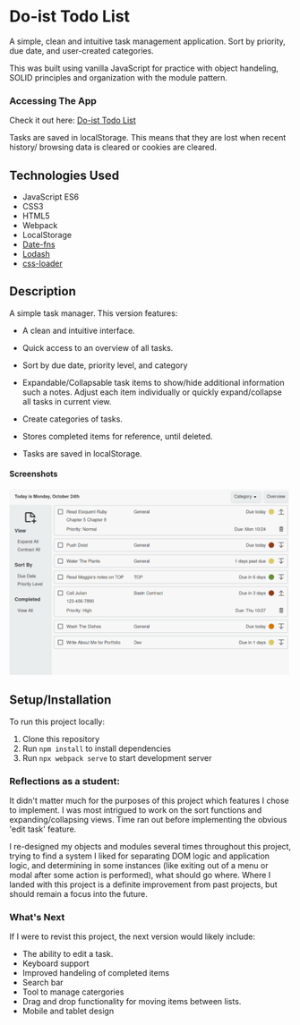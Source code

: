 # Do-ist Todo List

A simple, clean and intuitive task management application. Sort by priority, due date, and user-created categories. 

This was built using vanilla JavaScript for practice with object handeling, SOLID principles and organization with the module pattern.


### Accessing The App

Check it out here: [Do-ist Todo List](https://technikka.github.io/DoistTodoList/)

Tasks are saved in localStorage. This means that they are lost when recent history/ browsing data is cleared or cookies are cleared. 

## Technologies Used

* JavaScript ES6
* CSS3
* HTML5
* Webpack
* LocalStorage 
* [Date-fns](https://github.com/date-fns/date-fns)
* [Lodash](https://lodash.com/)
* [css-loader](https://www.npmjs.com/package/css-loader)



## Description

A simple task manager. This version features:

* A clean and intuitive interface.

* Quick access to an overview of all tasks.

* Sort by due date, priority level, and category

* Expandable/Collapsable task items to show/hide additional information such a notes. Adjust each item individually or quickly expand/collapse all tasks in current view. 

* Create categories of tasks.

* Stores completed items for reference, until deleted.

* Tasks are saved in localStorage.



#### Screenshots

<img src="screenshot.png" title="screenshot of application" alt="screenshot of application" width="500px">



## Setup/Installation

To run this project locally:

1. Clone this repository
2. Run `npm install` to install dependencies
3. Run `npx webpack serve` to start development server



### Reflections as a student:

It didn't matter much for the purposes of this project which features I chose to implement. I was most intrigued to work on the sort functions and expanding/collapsing views. Time ran out before implementing the obvious 'edit task' feature. 

I re-designed my objects and modules several times throughout this project, trying to find a system I liked for separating DOM logic and application logic, and determining in some instances (like exiting out of a menu or modal after some action is performed), what should go where. Where I landed with this project is a definite improvement from past projects, but should remain a focus into the future.



### What's Next

If I were to revist this project, the next version would likely include:

* The ability to edit a task.
* Keyboard support
* Improved handeling of completed items
* Search bar
* Tool to manage catergories
* Drag and drop functionality for moving items between lists.
* Mobile and tablet design

